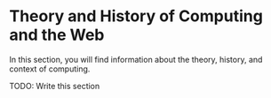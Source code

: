 # Theory and History of Computing and the Web

In this section, you will find information about the theory, history, and context of computing.

TODO: Write this section
